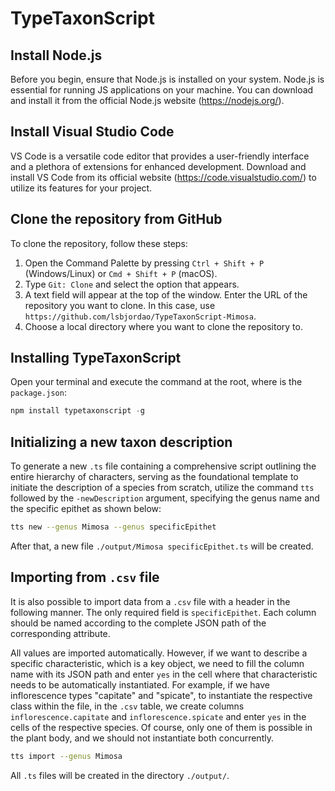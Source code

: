 # TypeTaxonScript

## Install Node.js

Before you begin, ensure that Node.js is installed on your system. Node.js is essential for running JS applications on your machine. You can download and install it from the official Node.js website (https://nodejs.org/).

## Install Visual Studio Code

VS Code is a versatile code editor that provides a user-friendly interface and a plethora of extensions for enhanced development. Download and install VS Code from its official website (https://code.visualstudio.com/) to utilize its features for your project.

## Clone the repository from GitHub

To clone the repository, follow these steps:

1. Open the Command Palette by pressing `Ctrl + Shift + P` (Windows/Linux) or `Cmd + Shift + P` (macOS).
2. Type `Git: Clone` and select the option that appears.
3. A text field will appear at the top of the window. Enter the URL of the repository you want to clone. In this case, use `https://github.com/lsbjordao/TypeTaxonScript-Mimosa`.
4. Choose a local directory where you want to clone the repository to.

## Installing TypeTaxonScript

Open your terminal and execute the command at the root, where is the `package.json`:

```ts
npm install typetaxonscript -g
```

## Initializing a new taxon description

To generate a new `.ts` file containing a comprehensive script outlining the entire hierarchy of characters, serving as the foundational template to initiate the description of a species from scratch, utilize the command `tts` followed by the `-newDescription` argument, specifying the genus name and the specific epithet as shown below:

```bash
tts new --genus Mimosa --genus specificEpithet
```

After that, a new file `./output/Mimosa specificEpithet.ts` will be created.

## Importing from `.csv` file

It is also possible to import data from a `.csv` file with a header in the following manner. The only required field is `specificEpithet`. Each column should be named according to the complete JSON path of the corresponding attribute.

All values are imported automatically. However, if we want to describe a specific characteristic, which is a key object, we need to fill the column name with its JSON path and enter `yes` in the cell where that characteristic needs to be automatically instantiated. For example, if we have inflorescence types "capitate" and "spicate", to instantiate the respective class within the file, in the `.csv` table, we create columns `inflorescence.capitate` and `inflorescence.spicate` and enter `yes` in the cells of the respective species. Of course, only one of them is possible in the plant body, and we should not instantiate both concurrently.

```bash
tts import --genus Mimosa
```

All `.ts` files will be created in the directory `./output/`.
